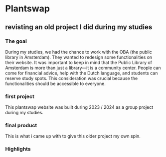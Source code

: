 # Plantswap
## revisting an old project I did during my studies
### The goal
During my studies, we had the chance to work with the OBA (the public library in Amsterdam). They wanted to redesign some functionalities on their website.
It was important to keep in mind that the Public Library of Amsterdam is more than just a library—it is a community center. People can come for financial advice, help with the Dutch language, and students can reserve study spots.
This consideration was crucial because the functionalities should be accessible to everyone.

### first project
This plantswap website was built during 2023 / 2024 as a group project during my studies.



### final product
This is what i came up with to give this older project my own spin.


### Highlights

